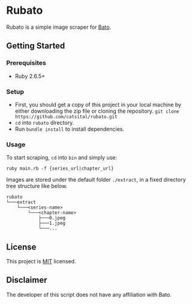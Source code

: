 # Rubato
Rubato is a simple image scraper for [Bato](https://bato.to).

## Getting Started

### Prerequisites
* Ruby 2.6.5+

### Setup
* First, you should get a copy of this project in your local machine by either downloading the zip file or cloning the repository. `git clone https://github.com/catsital/rubato.git`
* `cd` into `rubato` directory.
* Run `bundle install` to install dependencies.


### Usage
To start scraping, `cd` into `bin` and simply use:
```
ruby main.rb -f {series_url|chapter_url}
```
Images are stored under the default folder `./extract`, in a fixed directory tree structure like below.
```
rubato
└───extract
    └───<series-name>
        └───<chapter-name>
            ├───0.jpeg
            ├───1.jpeg
            └───...
```

## License

This project is [MIT](https://opensource.org/licenses/MIT) licensed.

## Disclaimer

The developer of this script does not have any affiliation with Bato.
